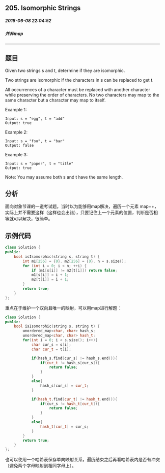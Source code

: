 ## 205. Isomorphic Strings
##### 2018-06-08 22:04:52
##### 并非map
***
## 题目
Given two strings s and t, determine if they are isomorphic.

Two strings are isomorphic if the characters in s can be replaced to get t.

All occurrences of a character must be replaced with another character while preserving the order of characters. No two characters may map to the same character but a character may map to itself.

Example 1:
```
Input: s = "egg", t = "add"
Output: true
```
Example 2:
```
Input: s = "foo", t = "bar"
Output: false
```
Example 3:
```
Input: s = "paper", t = "title"
Output: true
```
Note:
You may assume both s and t have the same length.

## 分析
面向对象节课的一道考试题，当时以为能够用map解决，遍历一个元素 map++，实际上并不需要这样（这样也会出错），只要记住上一个元素的位置，判断是否相等就可以解决，很简单。
## 示例代码
```cpp
class Solution {
public:
    bool isIsomorphic(string s, string t) {
        int m1[256] = {0}, m2[256] = {0}, n = s.size();
        for (int i = 0; i < n; ++i) {
            if (m1[s[i]] != m2[t[i]]) return false;
            m1[s[i]] = i + 1;
            m2[t[i]] = i + 1;
        }
        return true;
    }
};
```

重点在于维护一个双向且唯一的映射，可以用map进行解题：

```cpp
class Solution {
public:
    bool isIsomorphic(string s, string t) {
        unordered_map<char, char> hash_s;
        unordered_map<char, char> hash_t;
        for(int i = 0; i < s.size(); i++){
            char cur_s = s[i];
            char cur_t = t[i];

            if(hash_s.find(cur_s) != hash_s.end()){
                if(cur_t != hash_s[cur_s]){
                    return false;
                }
            }
            else{
                hash_s[cur_s] = cur_t;
            }

            if(hash_t.find(cur_t) != hash_t.end()){
                if(cur_s != hash_t[cur_t]){
                    return false;
                }
            }
            else{
                hash_t[cur_t] = cur_s;
            }
        }
        return true;
    }
};
```

也可以使用一个哈希表保存单向映射关系，遍历结束之后再看哈希表内是否有冲突（避免两个字母映射到相同字母上）。